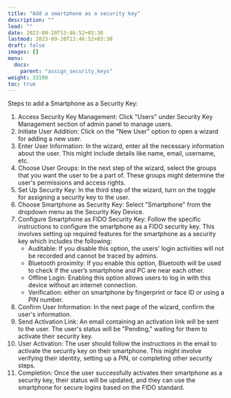 ```yaml
---
title: "Add a smartphone as a security key"
description: ""
lead: ""
date: 2023-09-20T13:46:52+03:30
lastmod: 2023-09-20T13:46:52+03:30
draft: false
images: []
menu:
  docs:
    parent: "assign_security_keys"
weight: 33100
toc: true
---
```


Steps to add a Smartphone as a Security Key:

1. Access Security Key Management: Click "Users" under Security Key Management section of admin panel to manage users.
2. Initiate User Addition: Click on the "New User" option to open a wizard for adding a new user.
3. Enter User Information: In the wizard, enter all the necessary information about the user. This might include details like name, email, username, etc.
4. Choose User Groups: In the next step of the wizard, select the groups that you want the user to be a part of. These groups might determine the user's permissions and access rights.
5. Set Up Security Key: In the third step of the wizard, turn on the toggle for assigning a security key to the user.
6. Choose Smartphone as Security Key: Select "Smartphone" from the dropdown menu as the Security Key Device.
7. Configure Smartphone as FIDO Security Key: Follow the specific instructions to configure the smartphone as a FIDO security key. This involves setting up required features for the smartphone as a security key which includes the following:
    - Auditable: If you disable this option, the users' login activities will not be recorded and cannot be traced by admins.
    - Bluetooth proximity: If you enable this option, Bluetooth will be used to check if the user’s smartphone and PC are near each other.
    - Offline Login: Enabling this option allows users to log in with this device without an internet connection.
    - Verification: either on smartphone by fingerprint or face ID or using a PIN number.
8. Confirm User Information: In the next page of the wizard, confirm the user's information.
9. Send Activation Link: An email containing an activation link will be sent to the user. The user's status will be "Pending," waiting for them to activate their security key.
10. User Activation: The user should follow the instructions in the email to activate the security key on their smartphone. This might involve verifying their identity, setting up a PIN, or completing other security steps.
11. Completion: Once the user successfully activates their smartphone as a security key, their status will be updated, and they can use the smartphone for secure logins based on the FIDO standard.

